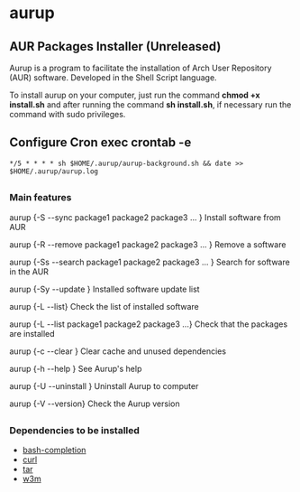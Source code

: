 # aurup
## AUR Packages Installer (Unreleased)

Aurup is a program to facilitate the installation of Arch User Repository (AUR) software. Developed in the Shell Script language.

To install aurup on your computer, just run the command **chmod +x install.sh** and after running the command **sh install.sh**, if necessary run the command with sudo privileges. 

## Configure Cron exec crontab -e
```
*/5 * * * * sh $HOME/.aurup/aurup-background.sh && date >> $HOME/.aurup/aurup.log
```
##

### Main features

aurup {-S --sync package1 package2 package3 ... }
Install software from AUR

aurup {-R --remove package1 package2 package3 ... }
Remove a software

aurup {-Ss --search package1 package2 package3 ... }
Search for software in the AUR

aurup {-Sy --update }
Installed software update list

aurup {-L --list}
Check the list of installed software

aurup {-L --list package1 package2 package3 ...}
Check that the packages are installed

aurup {-c --clear }
Clear cache and unused dependencies

aurup {-h --help }
See Aurup's help

aurup {-U --uninstall }
Uninstall Aurup to computer

aurup {-V --version}
Check the Aurup version

##

### Dependencies to be installed

* [bash-completion](https://archlinux.org/packages/extra/any/bash-completion/)
* [curl](https://archlinux.org/packages/?name=curl)
* [tar](https://archlinux.org/packages/?name=tar)
* [w3m](https://archlinux.org/packages/extra/x86_64/w3m/)